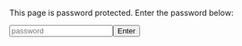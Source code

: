 <div id="content">
  <p>This page is password protected. Enter the password below:</p>
  <input id="password" placeholder="password"><button onclick="enterPassword()">Enter</button>
</div>

<script>
pwInput = document.querySelector("#password");
contentContainer = document.querySelector("#content");

function revealPage() {
  contentContainer.innerHTML = 
`
<h1>DevTools</h1>
<p><a href="https://developer.chrome.com/docs/devtools">Chrome DevTools</a> is a set of web developer tools built directly into the Google Chrome browser. DevTools lets you edit pages on-the-fly and diagnose problems quickly, which helps you build better websites, faster. If you're using Chrome, you <i>probably</i> needed to use DevTools to reveal this page. Chrome isn't the only browser, though - almost every browser has some form of developer tools.</p>
<h2>Introduction</h2>
<p>Check out this <a href="https://developer.mozilla.org/en-US/docs/Learn/Common_questions/Tools_and_setup/What_are_browser_developer_tools">quick guide</a> to learn some of the basics.</p>
<p>Since Chrome is recommended for this project, take a look at <a href="https://developer.chrome.com/docs/devtools/overview">what you can do</a> with Chrome DevTools.</p>
<h2>More</h2>
<p>There is a lot you can do with DevTools. Some of the specific features are highlighted here:</p>
<ul>
  <li>
    <a href="https://developer.chrome.com/docs/devtools/javascript">Debugging JavaScript</a>
  </li>
  <li>
    <a href="https://developer.chrome.com/docs/devtools/storage/localstorage">Working with localStorage</a>
  </li>
  <li>
    <a href="https://developer.chrome.com/docs/devtools/network">Inspecting network activity</a>
  </li>
</ul>
`;
}

function enterPassword() {
  if (pwInput.value === "ilove2hack") {
    alert("You're in 😎");
    revealPage();
  } else {
    alert("Wrong password. This website will self destruct in 5...");
    alert("4...");
    alert("3...");
    alert("2...");
    alert("1...");
    document.location.href = "https://cdn.mos.cms.futurecdn.net/V68V76a9bFGTy5HYoag4s9-320-80.gif";
  }
}

pwInput.addEventListener("keydown", e => {
  if (e.key === "Enter") {
    enterPassword();
  }
});
</script>
